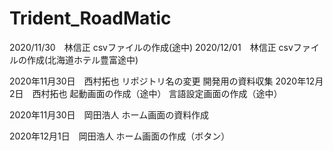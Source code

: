 # Trident_RoadMatic
2020/11/30　林信正
csvファイルの作成(途中)
2020/12/01　林信正
csvファイルの作成(北海道ホテル豊富途中)

2020年11月30日　西村拓也
リポジトリ名の変更
開発用の資料収集
2020年12月2日　西村拓也 
起動画面の作成（途中） 
言語設定画面の作成（途中）

2020年11月30日　岡田浩人
ホーム画面の資料作成

2020年12月1日　岡田浩人
ホーム画面の作成（ボタン）